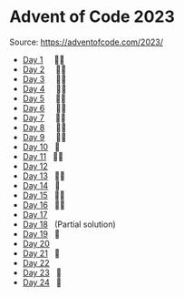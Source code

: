 # Advent of Code 2023

Source: https://adventofcode.com/2023/

- [Day 1](Day1/) &nbsp; &nbsp; 🌟🌟
- [Day 2](Day2/) &nbsp; &nbsp; 🌟🌟
- [Day 3](Day3/) &nbsp; &nbsp; 🌟🌟
- [Day 4](Day4/) &nbsp; &nbsp; 🌟🌟
- [Day 5](Day5/) &nbsp; &nbsp; 🌟🌟
- [Day 6](Day6/) &nbsp; &nbsp; 🌟🌟
- [Day 7](Day7/) &nbsp; &nbsp; 🌟🌟
- [Day 8](Day8/) &nbsp; &nbsp; 🌟🌟
- [Day 9](Day9/) &nbsp; &nbsp; 🌟🌟
- [Day 10](Day10/)      &nbsp; 🌟
- [Day 11](Day11/)      &nbsp; 🌟🌟
- [Day 12]()            &nbsp; 
- [Day 13](Day13/)      &nbsp; 🌟🌟
- [Day 14](Day14/)      &nbsp; 🌟
- [Day 15](Day15/)      &nbsp; 🌟🌟
- [Day 16](Day16/)      &nbsp; 🌟🌟
- [Day 17](Day17/)      &nbsp; 
- [Day 18](Day18/)      &nbsp; (Partial solution)
- [Day 19](Day19/)      &nbsp; 🌟
- [Day 20](Day20/)      &nbsp; 
- [Day 21](Day21/)      &nbsp; 🌟
- [Day 22](Day22/)      &nbsp; 
- [Day 23](Day23/)      &nbsp; 🌟
- [Day 24](Day24/)      &nbsp; 🌟
